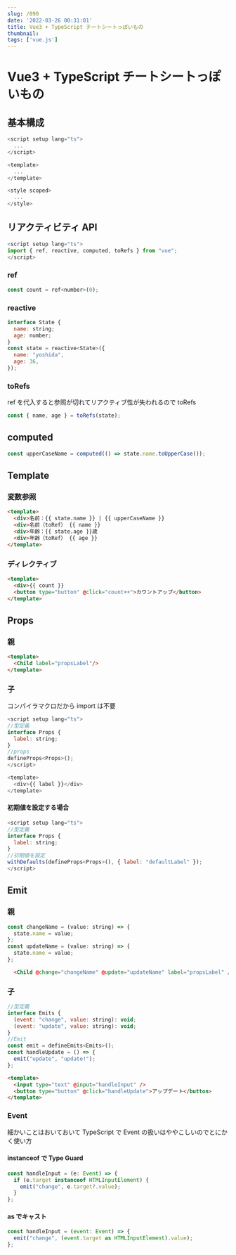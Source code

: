 ```yaml
---
slug: /890
date: '2022-03-26 00:31:01'
title: Vue3 + TypeScript チートシートっぽいもの
thumbnail:
tags: ['vue.js']
---
```


# Vue3 + TypeScript チートシートっぽいもの

## 基本構成

```javascript
<script setup lang="ts">
  ...
</script>

<template>
  ...
</template>

<style scoped>
  ...
</style>
```

## リアクティビティ API

```javascript
<script setup lang="ts">
import { ref, reactive, computed, toRefs } from "vue";
</script>
```

### ref

```javascript
const count = ref<number>(0);
```

### reactive

```javascript
interface State {
  name: string;
  age: number;
}
const state = reactive<State>({
  name: "yoshida",
  age: 36,
});
```

### toRefs

ref を代入すると参照が切れてリアクティブ性が失われるので toRefs

```javascript
const { name, age } = toRefs(state);
```

## computed

```javascript
const upperCaseName = computed(() => state.name.toUpperCase());
```

## Template

### 変数参照

```html
<template>
  <div>名前：{{ state.name }} | {{ upperCaseName }}
  <div>名前（toRef） {{ name }}
  <div>年齢：{{ state.age }}歳
  <div>年齢（toRef） {{ age }}
</template>

```

### ディレクティブ

```html
<template>
  <div>{{ count }}
  <button type="button" @click="count++">カウントアップ</button>
</template>
```

## Props

### 親

```html
<template>
  <Child label="propsLabel"/>
</template>
```

### 子

コンパイラマクロだから import は不要

```javascript
<script setup lang="ts">
//型定義
interface Props {
  label: string;
}
//props
defineProps<Props>();
</script>

<template>
  <div>{{ label }}</div>
</template>
```

#### 初期値を設定する場合

```javascript
<script setup lang="ts">
//型定義
interface Props {
  label: string;
}
//初期値を設定
withDefaults(defineProps<Props>(), { label: "defaultLabel" });
</script>
```

## Emit

### 親

```javascript
const changeName = (value: string) => {
  state.name = value;
};
const updateName = (value: string) => {
  state.name = value;
};
```

```html
  <Child @change="changeName" @update="updateName" label="propsLabel" />
```

### 子

```javascript
//型定義
interface Emits {
  (event: "change", value: string): void;
  (event: "update", value: string): void;
}
//Emit
const emit = defineEmits<Emits>();
const handleUpdate = () => {
  emit("update", "update!");
};
```

```html
<template>
  <input type="text" @input="handleInput" />
  <button type="button" @click="handleUpdate">アップデート</button>
</template>
```

### Event

細かいことはおいておいて TypeScript で Event の扱いはややこしいのでとにかく使い方

#### instanceof で Type Guard

```javascript
const handleInput = (e: Event) => {
  if (e.target instanceof HTMLInputElement) {
    emit("change", e.target?.value);
  }
};
```

#### as でキャスト

```javascript
const handleInput = (event: Event) => {
  emit("change", (event.target as HTMLInputElement).value);
};
```
